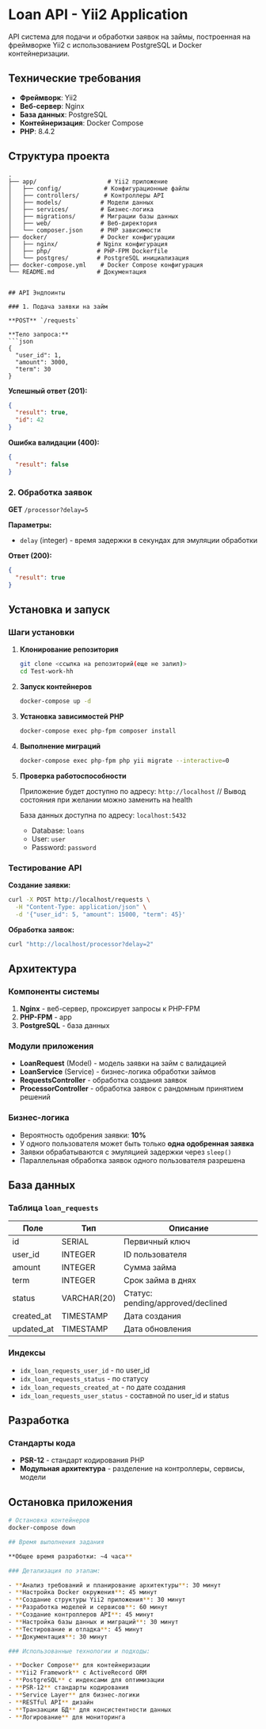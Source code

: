 # Loan API - Yii2 Application

API система для подачи и обработки заявок на займы, построенная на фреймворке Yii2 с использованием PostgreSQL и Docker контейнеризации.

## Технические требования

- **Фреймворк**: Yii2
- **Веб-сервер**: Nginx
- **База данных**: PostgreSQL
- **Контейнеризация**: Docker Compose
- **PHP**: 8.4.2

## Структура проекта

```
.
├── app/                    # Yii2 приложение
│   ├── config/            # Конфигурационные файлы
│   ├── controllers/       # Контроллеры API
│   ├── models/           # Модели данных
│   ├── services/         # Бизнес-логика
│   ├── migrations/       # Миграции базы данных
│   ├── web/              # Веб-директория
│   └── composer.json     # PHP зависимости
├── docker/               # Docker конфигурации
│   ├── nginx/           # Nginx конфигурация
│   ├── php/             # PHP-FPM Dockerfile
│   └── postgres/        # PostgreSQL инициализация
├── docker-compose.yml    # Docker Compose конфигурация
└── README.md            # Документация


## API Эндпоинты

### 1. Подача заявки на займ

**POST** `/requests`

**Тело запроса:**
```json
{
  "user_id": 1,
  "amount": 3000,
  "term": 30
}
```

**Успешный ответ (201):**
```json
{
  "result": true,
  "id": 42
}
```

**Ошибка валидации (400):**
```json
{
  "result": false
}
```

### 2. Обработка заявок

**GET** `/processor?delay=5`

**Параметры:**
- `delay` (integer) - время задержки в секундах для эмуляции обработки

**Ответ (200):**
```json
{
  "result": true
}
```

## Установка и запуск

### Шаги установки

1. **Клонирование репозитория**
   ```bash
   git clone <ссылка на репозиторий(еще не залил)>
   cd Test-work-hh
   ```

2. **Запуск контейнеров**
   ```bash
   docker-compose up -d
   ```

3. **Установка зависимостей PHP**
   ```bash
   docker-compose exec php-fpm composer install
   ```

4. **Выполнение миграций**
   ```bash
   docker-compose exec php-fpm php yii migrate --interactive=0
   ```

5. **Проверка работоспособности**
   
   Приложение будет доступно по адресу: `http://localhost` // Вывод состояния при желании можно заменить на  health 
   
   База данных доступна по адресу: `localhost:5432`
   - Database: `loans`
   - User: `user`
   - Password: `password`

### Тестирование API

**Создание заявки:**
```bash
curl -X POST http://localhost/requests \
  -H "Content-Type: application/json" \
  -d '{"user_id": 5, "amount": 15000, "term": 45}'
```

**Обработка заявок:**
```bash
curl "http://localhost/processor?delay=2"
```

## Архитектура

### Компоненты системы

1. **Nginx** - веб-сервер, проксирует запросы к PHP-FPM
2. **PHP-FPM** - app
3. **PostgreSQL** - база данных

### Модули приложения

- **LoanRequest** (Model) - модель заявки на займ с валидацией
- **LoanService** (Service) - бизнес-логика обработки займов
- **RequestsController** - обработка создания заявок
- **ProcessorController** - обработка заявок с рандомным принятием решений

### Бизнес-логика

- Вероятность одобрения заявки: **10%**
- У одного пользователя может быть только **одна одобренная заявка**
- Заявки обрабатываются с эмуляцией задержки через `sleep()`
- Параллельная обработка заявок одного пользователя разрешена

## База данных

### Таблица `loan_requests`

| Поле | Тип | Описание |
|------|-----|----------|
| id | SERIAL | Первичный ключ |
| user_id | INTEGER | ID пользователя |
| amount | INTEGER | Сумма займа |
| term | INTEGER | Срок займа в днях |
| status | VARCHAR(20) | Статус: pending/approved/declined |
| created_at | TIMESTAMP | Дата создания |
| updated_at | TIMESTAMP | Дата обновления |

### Индексы

- `idx_loan_requests_user_id` - по user_id
- `idx_loan_requests_status` - по статусу
- `idx_loan_requests_created_at` - по дате создания
- `idx_loan_requests_user_status` - составной по user_id и status

## Разработка

### Стандарты кода

- **PSR-12** - стандарт кодирования PHP
- **Модульная архитектура** - разделение на контроллеры, сервисы, модели

## Остановка приложения

```bash
# Остановка контейнеров
docker-compose down

## Время выполнения задания

**Общее время разработки: ~4 часа**

### Детализация по этапам:

- **Анализ требований и планирование архитектуры**: 30 минут
- **Настройка Docker окружения**: 45 минут
- **Создание структуры Yii2 приложения**: 30 минут
- **Разработка моделей и сервисов**: 60 минут
- **Создание контроллеров API**: 45 минут
- **Настройка базы данных и миграций**: 30 минут
- **Тестирование и отладка**: 45 минут
- **Документация**: 30 минут

### Использованные технологии и подходы:

- **Docker Compose** для контейнеризации
- **Yii2 Framework** с ActiveRecord ORM
- **PostgreSQL** с индексами для оптимизации
- **PSR-12** стандарты кодирования
- **Service Layer** для бизнес-логики
- **RESTful API** дизайн
- **Транзакции БД** для консистентности данных
- **Логирование** для мониторинга